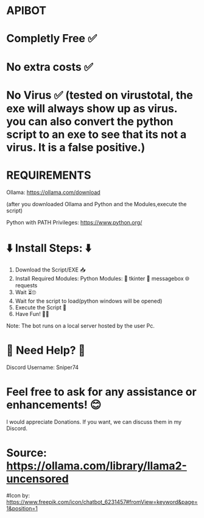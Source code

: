 # APIBOT


# Completly Free ✅
# No extra costs ✅
# No Virus ✅ (tested on virustotal, the exe will always show up as virus. you can also convert the python script to an exe to see that its not a virus. It is a false positive.)



# REQUIREMENTS

Ollama: https://ollama.com/download

(after you downloaded Ollama and Python and the Modules,execute the script)

Python with PATH Privileges: https://www.python.org/

# ⬇️ Install Steps: ⬇️
1. Download the Script/EXE 📥
2. Install Required Modules:
   Python Modules:
     💬 tkinter
      💬 messagebox
       🌐 requests
4. Wait ⏳🙄
5. Wait for the script to load(python windows will be opened)
6. Execute the Script 📜
6. Have Fun! 🤖😃


Note:
The bot runs on a local server hosted by the user Pc.

# 💬 Need Help? 💬
Discord Username: Sniper74


# Feel free to ask for any assistance or enhancements! 😊


I would appreciate Donations. If you want, we can discuss them in my Discord.
# Source: https://ollama.com/library/llama2-uncensored


#Icon by: https://www.freepik.com/icon/chatbot_6231457#fromView=keyword&page=1&position=1
